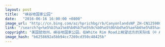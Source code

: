 ```yaml
---
layout: post
title:  "峡谷地国家公园"
date:   "2016-06-16 16:00:00 +0800"
image_url: "http://cn.bing.com/az/hprichbg/rb/CanyonlandsNP_ZH-CN12598047863_1920x1080.jpg"
link: "/search?q=%e5%b3%a1%e8%b0%b7%e5%9c%b0%e5%9b%bd%e5%ae%b6%e5%85%ac%e5%9b%ad&form=pgbar1&mkt=zh-cn"
copyright: "美国犹他州，峡谷地国家公园，在White Rim Road上眺望远方的天际线 (© Alexander Messenger/Tandem Stills + Motion)"
image_hash: "b6258692a5bb94cc7269cd350c48425b"
---
```


